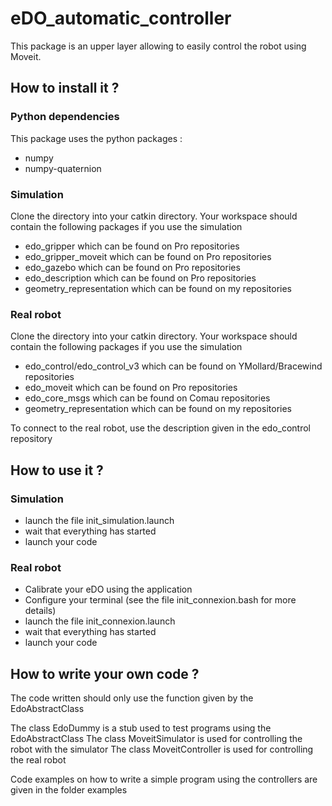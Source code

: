 # eDO_automatic_controller

This package is an upper layer allowing to easily control the robot using Moveit.

## How to install it ?

### Python dependencies

This package uses the python packages :
- numpy
- numpy-quaternion

### Simulation

Clone the directory into your catkin directory.
Your workspace should contain the following packages if you use the simulation
- edo_gripper which can be found on Pro repositories
- edo_gripper_moveit which can be found on Pro repositories
- edo_gazebo which can be found on Pro repositories
- edo_description which can be found on Pro repositories
- geometry_representation which can be found on my repositories

### Real robot

Clone the directory into your catkin directory.
Your workspace should contain the following packages if you use the simulation
- edo_control/edo_control_v3 which can be found on YMollard/Bracewind repositories
- edo_moveit which can be found on Pro repositories
- edo_core_msgs which can be found on Comau repositories
- geometry_representation which can be found on my repositories

To connect to the real robot, use the description given in the edo_control repository

## How to use it ?

### Simulation

- launch the file init_simulation.launch
- wait that everything has started
- launch your code

### Real robot

- Calibrate your eDO using the application
- Configure your terminal (see the file init_connexion.bash for more details)
- launch the file init_connexion.launch
- wait that everything has started
- launch your code

## How to write your own code ?

The code written should only use the function given by the EdoAbstractClass

The class EdoDummy is a stub used to test programs using the EdoAbstractClass
The class MoveitSimulator is used for controlling the robot with the simulator
The class MoveitController is used for controlling the real robot

Code examples on how to write a simple program using the controllers are given in the folder examples


